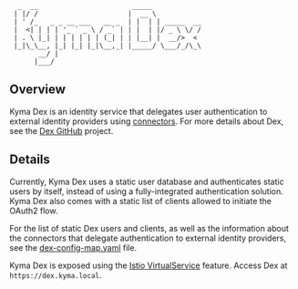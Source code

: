 ```
  _  __                       _____            
 | |/ /                      |  __ \           
 | ' /_   _ _ __ ___   __ _  | |  | | _____  __
 |  <| | | | '_ ` _ \ / _` | | |  | |/ _ \ \/ /
 | . \ |_| | | | | | | (_| | | |__| |  __/>  <
 |_|\_\__, |_| |_| |_|\__,_| |_____/ \___/_/\_\
       __/ |                                   
      |___/                                               
```

## Overview

Kyma Dex is an identity service that delegates user authentication to external identity providers using [connectors](https://github.com/coreos/dex#connectors).
For more details about Dex, see the [Dex GitHub](https://github.com/coreos/dex) project.

## Details

Currently, Kyma Dex uses a static user database and authenticates static users by itself, instead of using a fully-integrated authentication solution. Kyma Dex also comes with a static list of clients allowed to initiate the OAuth2 flow.

For the list of static Dex users and clients, as well as the information about the connectors that delegate authentication to external identity providers, see the [dex-config-map.yaml](templates/dex-config-map.yaml) file.

Kyma Dex is exposed using the [Istio VirtualService](https://istio.io/docs/reference/config/istio.networking.v1alpha3/#VirtualService) feature. Access Dex at  `https://dex.kyma.local`.
